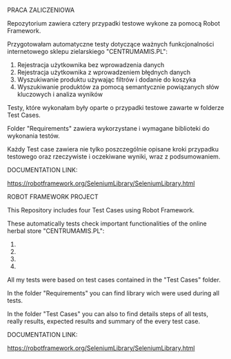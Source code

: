 PRACA ZALICZENIOWA 

Repozytorium zawiera cztery przypadki testowe wykone za pomocą Robot Framework. 

Przygotowałam automatyczne testy dotyczące ważnych funkcjonalności internetowego sklepu zielarskiego "CENTRUMAMIS.PL":

1. Rejestracja użytkownika bez wprowadzenia danych
2. Rejestracja użytkownika z wprowadzeniem błędnych danych
3. Wyszukiwanie produktu używając filtrów i dodanie do koszyka
4. Wyszukiwanie produktów za pomocą semantycznie powiązanych słów kluczowych i analiza wyników

Testy, które wykonałam były oparte o przypadki testowe zawarte w folderze Test Cases.

Folder "Requirements" zawiera wykorzystane i wymagane biblioteki do wykonania testów.

Każdy Test case zawiera nie tylko poszczególnie opisane kroki przypadku testowego oraz rzeczywiste i oczekiwane wyniki, wraz z podsumowaniem.

DOCUMENTATION LINK:

https://robotframework.org/SeleniumLibrary/SeleniumLibrary.html


ROBOT FRAMEWORK PROJECT

This Repository includes four Test Cases using Robot Framework. 

These automatically tests check important functionalities of the online herbal store "CENTRUMAMIS.PL":

1.
2.
3.
4.

All my tests were based on test cases contained in the "Test Cases" folder.

In the folder "Requirements" you can find library wich were used during all tests.

In the folder "Test Cases" you can also to find details steps of all tests, really results, expected results and summary of the every test case.

DOCUMENTATION LINK:

https://robotframework.org/SeleniumLibrary/SeleniumLibrary.html
